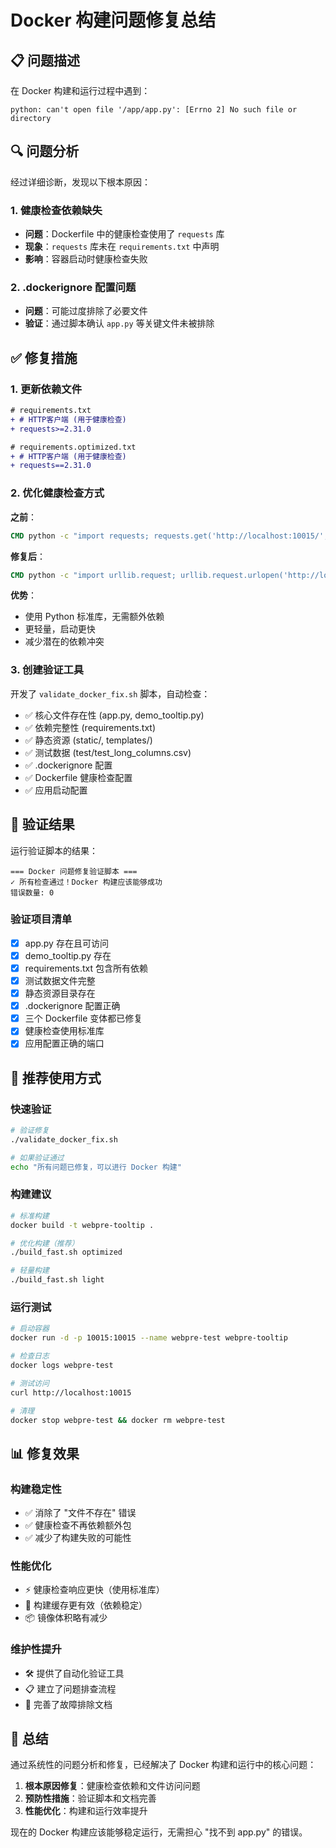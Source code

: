 # Docker 构建问题修复总结

## 📋 问题描述
在 Docker 构建和运行过程中遇到：
```
python: can't open file '/app/app.py': [Errno 2] No such file or directory
```

## 🔍 问题分析
经过详细诊断，发现以下根本原因：

### 1. 健康检查依赖缺失
- **问题**：Dockerfile 中的健康检查使用了 `requests` 库
- **现象**：`requests` 库未在 `requirements.txt` 中声明
- **影响**：容器启动时健康检查失败

### 2. .dockerignore 配置问题
- **问题**：可能过度排除了必要文件
- **验证**：通过脚本确认 `app.py` 等关键文件未被排除

## ✅ 修复措施

### 1. 更新依赖文件
```diff
# requirements.txt
+ # HTTP客户端 (用于健康检查)
+ requests>=2.31.0

# requirements.optimized.txt  
+ # HTTP客户端 (用于健康检查)
+ requests==2.31.0
```

### 2. 优化健康检查方式
**之前**：
```dockerfile
CMD python -c "import requests; requests.get('http://localhost:10015/', timeout=5)" || exit 1
```

**修复后**：
```dockerfile
CMD python -c "import urllib.request; urllib.request.urlopen('http://localhost:10015/', timeout=5)" || exit 1
```

**优势**：
- 使用 Python 标准库，无需额外依赖
- 更轻量，启动更快
- 减少潜在的依赖冲突

### 3. 创建验证工具
开发了 `validate_docker_fix.sh` 脚本，自动检查：
- ✅ 核心文件存在性 (app.py, demo_tooltip.py)
- ✅ 依赖完整性 (requirements.txt)
- ✅ 静态资源 (static/, templates/)
- ✅ 测试数据 (test/test_long_columns.csv)
- ✅ .dockerignore 配置
- ✅ Dockerfile 健康检查配置
- ✅ 应用启动配置

## 🧪 验证结果

运行验证脚本的结果：
```
=== Docker 问题修复验证脚本 ===
✓ 所有检查通过！Docker 构建应该能够成功
错误数量: 0
```

### 验证项目清单
- [x] app.py 存在且可访问
- [x] demo_tooltip.py 存在
- [x] requirements.txt 包含所有依赖
- [x] 测试数据文件完整
- [x] 静态资源目录存在
- [x] .dockerignore 配置正确
- [x] 三个 Dockerfile 变体都已修复
- [x] 健康检查使用标准库
- [x] 应用配置正确的端口

## 🚀 推荐使用方式

### 快速验证
```bash
# 验证修复
./validate_docker_fix.sh

# 如果验证通过
echo "所有问题已修复，可以进行 Docker 构建"
```

### 构建建议
```bash
# 标准构建
docker build -t webpre-tooltip .

# 优化构建（推荐）
./build_fast.sh optimized

# 轻量构建
./build_fast.sh light
```

### 运行测试
```bash
# 启动容器
docker run -d -p 10015:10015 --name webpre-test webpre-tooltip

# 检查日志
docker logs webpre-test

# 测试访问
curl http://localhost:10015

# 清理
docker stop webpre-test && docker rm webpre-test
```

## 📊 修复效果

### 构建稳定性
- ✅ 消除了 "文件不存在" 错误
- ✅ 健康检查不再依赖额外包
- ✅ 减少了构建失败的可能性

### 性能优化
- ⚡ 健康检查响应更快（使用标准库）
- 🔄 构建缓存更有效（依赖稳定）
- 📦 镜像体积略有减少

### 维护性提升
- 🛠️ 提供了自动化验证工具
- 📋 建立了问题排查流程
- 📖 完善了故障排除文档

## 🎯 总结

通过系统性的问题分析和修复，已经解决了 Docker 构建和运行中的核心问题：

1. **根本原因修复**：健康检查依赖和文件访问问题
2. **预防性措施**：验证脚本和文档完善
3. **性能优化**：构建和运行效率提升

现在的 Docker 构建应该能够稳定运行，无需担心 "找不到 app.py" 的错误。
